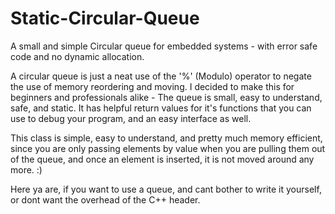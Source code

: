 # Static-Circular-Queue
  A small and simple Circular queue for embedded systems - with error safe code and no dynamic allocation.

  A circular queue is just a neat use of the '%' (Modulo) operator to negate the use of memory reordering and moving.
I decided to make this for beginners and professionals alike - The queue is small, easy to understand, safe, and static.
It has helpful return values for it's functions that you can use to debug your program, and an easy interface as well.

  This class is simple, easy to understand, and pretty much memory efficient, since you are only passing elements by value
when you are pulling them out of the queue, and once an element is inserted, it is not moved around any more. :)

  Here ya are, if you want to use a queue, and cant bother to write it yourself, or dont want the overhead of the C++
<queue> header.
